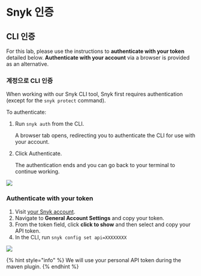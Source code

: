 # Snyk 인증

## CLI 인증

For this lab, please use the instructions to **authenticate with your token** detailed below. **Authenticate with your account** via a browser is provided as an alternative.

### 계정으로 CLI 인증

When working with our Snyk CLI tool, Snyk first requires authentication (except for the `snyk protect` command).

To authenticate:

1.  Run `snyk auth` from the CLI.

    A browser tab opens, redirecting you to authenticate the CLI for use with your account.
2.  Click Authenticate.

    The authentication ends and you can go back to your terminal to continue working.

![](https://partner-workshop-assets.s3.us-east-2.amazonaws.com/auth\_image\_1.gif)

### Authenticate with your token

1. Visit [your Snyk account](https://app.snyk.io/account).
2. Navigate to **General Account Settings** and copy your token.
3. From the token field, click **click to show** and then select and copy your API token.
4. In the CLI, run `snyk config set api=XXXXXXXX`

![](https://partner-workshop-assets.s3.us-east-2.amazonaws.com/auth\_image\_2.png)

{% hint style="info" %}
We will use your personal API token during the maven plugin.
{% endhint %}
